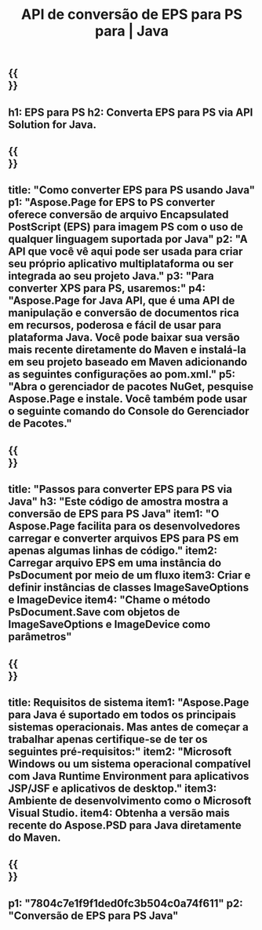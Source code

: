 ﻿---
translation: true
template: /_templates/_conversion-child-java.md
title: API de conversão de EPS para PS para | Java
url: /java/conversion/eps-to-ps/
description: Exemplo de código de conversão Java para formato EPS para arquivo PS. Use este código de exemplo para converter EPS para PS em qualquer aplicativo baseado em Java Web ou Desktop.
informat: EPS
outformat: PS
otherformats: XPS PS
---

{{<section banner>}}
---
h1: EPS para PS
h2: Converta EPS para PS via API Solution for Java.
---

{{<section overview>}}
---
title: "Como converter EPS para PS usando Java"
p1: "Aspose.Page for EPS to PS converter oferece conversão de arquivo Encapsulated PostScript (EPS) para imagem PS com o uso de qualquer linguagem suportada por Java"
p2: "A API que você vê aqui pode ser usada para criar seu próprio aplicativo multiplataforma ou ser integrada ao seu projeto Java."
p3: "Para converter XPS para PS, usaremos:"
p4: "Aspose.Page for Java API, que é uma API de manipulação e conversão de documentos rica em recursos, poderosa e fácil de usar para plataforma Java. Você pode baixar sua versão mais recente diretamente do Maven e instalá-la em seu projeto baseado em Maven adicionando as seguintes configurações ao pom.xml."
p5: "Abra o gerenciador de pacotes NuGet, pesquise Aspose.Page e instale. Você também pode usar o seguinte comando do Console do Gerenciador de Pacotes."
---

{{<section feature1>}}
---
title: "Passos para converter EPS para PS via Java"
h3: "Este código de amostra mostra a conversão de EPS para PS Java"
item1: "O Aspose.Page facilita para os desenvolvedores carregar e converter arquivos EPS para PS em apenas algumas linhas de código."
item2: Carregar arquivo EPS em uma instância do PsDocument por meio de um fluxo
item3: Criar e definir instâncias de classes ImageSaveOptions e ImageDevice
item4: "Chame o método PsDocument.Save com objetos de ImageSaveOptions e ImageDevice como parâmetros"
---

{{<section feature2>}}
---
title: Requisitos de sistema
item1: "Aspose.Page para Java é suportado em todos os principais sistemas operacionais. Mas antes de começar a trabalhar apenas certifique-se de ter os seguintes pré-requisitos:"
item2: "Microsoft Windows ou um sistema operacional compatível com Java Runtime Environment para aplicativos JSP/JSF e aplicativos de desktop."
item3: Ambiente de desenvolvimento como o Microsoft Visual Studio.
item4: Obtenha a versão mais recente do Aspose.PSD para Java diretamente do Maven.
---

{{<section gist>}}
---
p1: "7804c7e1f9f1ded0fc3b504c0a74f611"
p2: "Conversão de EPS para PS Java"
---

